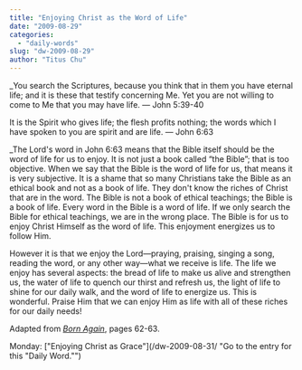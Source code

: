```yaml
---
title: "Enjoying Christ as the Word of Life"
date: "2009-08-29"
categories: 
  - "daily-words"
slug: "dw-2009-08-29"
author: "Titus Chu"
---
```


_You search the Scriptures, because you think that in them you have eternal life; and it is these that testify concerning Me. Yet you are not willing to come to Me that you may have life. — John 5:39-40

It is the Spirit who gives life; the flesh profits nothing; the words which I have spoken to you are spirit and are life. — John 6:63

_The Lord's word in John 6:63 means that the Bible itself should be the word of life for us to enjoy. It is not just a book called “the Bible”; that is too objective. When we say that the Bible is the word of life for us, that means it is very subjective. It is a shame that so many Christians take the Bible as an ethical book and not as a book of life. They don't know the riches of Christ that are in the word. The Bible is not a book of ethical teachings; the Bible is a book of life. Every word in the Bible is a word of life. If we only search the Bible for ethical teachings, we are in the wrong place. The Bible is for us to enjoy Christ Himself as the word of life. This enjoyment energizes us to follow Him.

However it is that we enjoy the Lord—praying, praising, singing a song, reading the word, or any other way—what we receive is life. The life we enjoy has several aspects: the bread of life to make us alive and strengthen us, the water of life to quench our thirst and refresh us, the light of life to shine for our daily walk, and the word of life to energize us. This is wonderful. Praise Him that we can enjoy Him as life with all of these riches for our daily needs!

Adapted from _[Born Again](/book-born-again/ "Go to the entry for this book.")_, pages 62-63.

Monday: ["Enjoying Christ as Grace"](/dw-2009-08-31/ "Go to the entry for this "Daily Word."")
